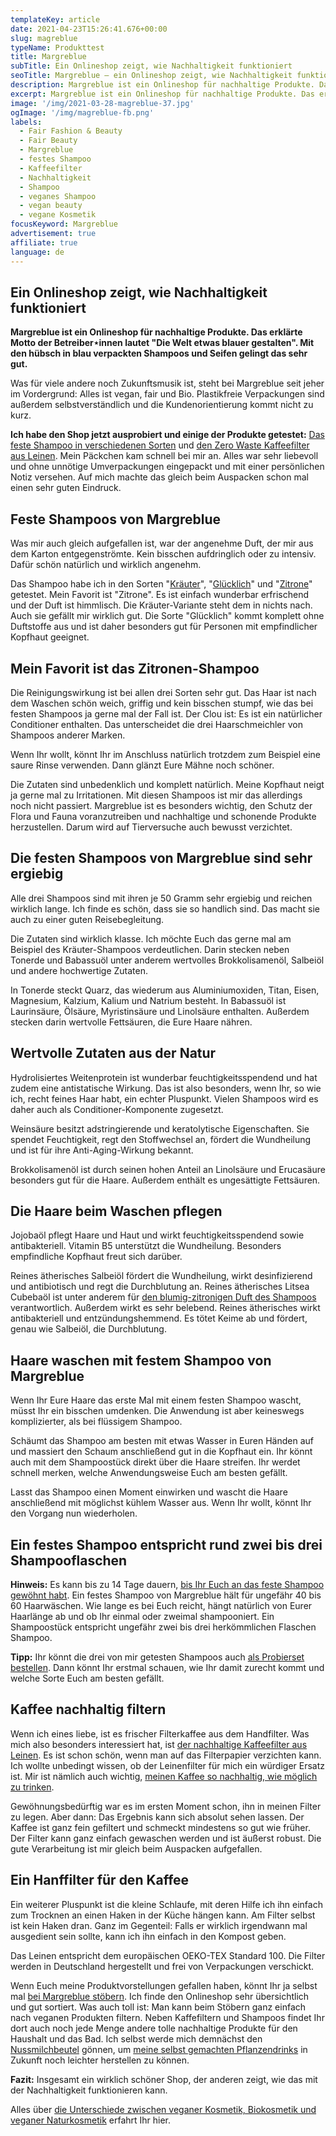 ```yaml
---
templateKey: article
date: 2021-04-23T15:26:41.676+00:00
slug: magreblue
typeName: Produkttest
title: Margreblue
subTitle: Ein Onlineshop zeigt, wie Nachhaltigkeit funktioniert
seoTitle: Margreblue – ein Onlineshop zeigt, wie Nachhaltigkeit funktioniert
description: Margreblue ist ein Onlineshop für nachhaltige Produkte. Das erklärte Motto der Betreiber⋆innen lautet "Die Welt etwas blauer gestalten".
excerpt: Margreblue ist ein Onlineshop für nachhaltige Produkte. Das erklärte Motto der Betreiber⋆innen lautet "Die Welt etwas blauer gestalten". Mit den hübsch in blau verpackten festen Shampoos und Seifen gelingt das sehr gut.
image: '/img/2021-03-28-magreblue-37.jpg'
ogImage: '/img/magreblue-fb.png'
labels:
  - Fair Fashion & Beauty
  - Fair Beauty
  - Margreblue
  - festes Shampoo
  - Kaffeefilter
  - Nachhaltigkeit
  - Shampoo
  - veganes Shampoo
  - vegan beauty
  - vegane Kosmetik
focusKeyword: Margreblue
advertisement: true
affiliate: true
language: de
---
```


## Ein Onlineshop zeigt, wie Nachhaltigkeit funktioniert

**Margreblue ist ein Onlineshop für nachhaltige Produkte. Das erklärte Motto der Betreiber⋆innen lautet "Die Welt etwas blauer gestalten". Mit den hübsch in blau verpackten Shampoos und Seifen gelingt das sehr gut.**

Was für viele andere noch Zukunftsmusik ist, steht bei Margreblue seit jeher im Vordergrund: Alles ist vegan, fair und Bio. Plastikfreie Verpackungen sind außerdem selbstverständlich und die Kundenorientierung kommt nicht zu kurz.

**Ich habe den Shop jetzt ausprobiert und einige der Produkte getestet:** [Das feste Shampoo in verschiedenen Sorten](https://t.adcell.com/p/click?promoId=169185&slotId=80259&param0=https%3A%2F%2Fmargreblue.de%2Ffestes-shampoo-schont-die-umwelt%2F) und [den Zero Waste Kaffeefilter aus Leinen](https://t.adcell.com/p/click?promoId=169185&slotId=80259&param0=https%3A%2F%2Fmargreblue.de%2Fshop%2Fkaffeefilter-aus-bio-leinen%2F). Mein Päckchen kam schnell bei mir an. Alles war sehr liebevoll und ohne unnötige Umverpackungen eingepackt und mit einer persönlichen Notiz versehen. Auf mich machte das gleich beim Auspacken schon mal einen sehr guten Eindruck.

## Feste Shampoos von Margreblue

Was mir auch gleich aufgefallen ist, war der angenehme Duft, der mir aus dem Karton entgegenströmte. Kein bisschen aufdringlich oder zu intensiv. Dafür schön natürlich und wirklich angenehm.

Das Shampoo habe ich in den Sorten "[Kräuter](https://margreblue.de/shop/kraeuter-shampoo/)", "[Glücklich](https://t.adcell.com/p/click?promoId=169185&slotId=80259&param0=https%3A%2F%2Fmargreblue.de%2Fshop%2Fduftlos-gluecklich-festes-shampoo%2F)" und "[Zitrone](https://t.adcell.com/p/click?promoId=169185&slotId=80259&param0=https%3A%2F%2Fmargreblue.de%2Fshop%2Fzitrone-festes-shampoo%2F)" getestet. Mein Favorit ist "Zitrone". Es ist einfach wunderbar erfrischend und der Duft ist himmlisch. Die Kräuter-Variante steht dem in nichts nach. Auch sie gefällt mir wirklich gut. Die Sorte "Glücklich" kommt komplett ohne Duftstoffe aus und ist daher besonders gut für Personen mit empfindlicher Kopfhaut geeignet.

## Mein Favorit ist das Zitronen-Shampoo

Die Reinigungswirkung ist bei allen drei Sorten sehr gut. Das Haar ist nach dem Waschen schön weich, griffig und kein bisschen stumpf, wie das bei festen Shampoos ja gerne mal der Fall ist. Der Clou ist: Es ist ein natürlicher Conditioner enthalten. Das unterscheidet die drei Haarschmeichler von Shampoos anderer Marken.

Wenn Ihr wollt, könnt Ihr im Anschluss natürlich trotzdem zum Beispiel eine saure Rinse verwenden. Dann glänzt Eure Mähne noch schöner.

Die Zutaten sind unbedenklich und komplett natürlich. Meine Kopfhaut neigt ja gerne mal zu Irritationen. Mit diesen Shampoos ist mir das allerdings noch nicht passiert. Margreblue ist es besonders wichtig, den Schutz der Flora und Fauna voranzutreiben und nachhaltige und schonende Produkte herzustellen. Darum wird auf Tierversuche auch bewusst verzichtet.

## Die festen Shampoos von Margreblue sind sehr ergiebig

Alle drei Shampoos sind mit ihren je 50 Gramm sehr ergiebig und reichen wirklich lange. Ich finde es schön, dass sie so handlich sind. Das macht sie auch zu einer guten Reisebegleitung.

<Gallery name="magreblue-1" />

Die Zutaten sind wirklich klasse. Ich möchte Euch das gerne mal am Beispiel des Kräuter-Shampoos verdeutlichen. Darin stecken neben Tonerde und Babassuöl unter anderem wertvolles Brokkolisamenöl, Salbeiöl und andere hochwertige Zutaten.

In Tonerde steckt Quarz, das wiederum aus Aluminiumoxiden, Titan, Eisen, Magnesium, Kalzium, Kalium und Natrium besteht. In Babassuöl ist Laurinsäure, Ölsäure, Myristinsäure und Linolsäure enthalten. Außerdem stecken darin wertvolle Fettsäuren, die Eure Haare nähren.

## Wertvolle Zutaten aus der Natur

Hydrolisiertes Weitenprotein ist wunderbar feuchtigkeitsspendend und hat zudem eine antistatische Wirkung. Das ist also besonders, wenn Ihr, so wie ich, recht feines Haar habt, ein echter Pluspunkt. Vielen Shampoos wird es daher auch als Conditioner-Komponente zugesetzt.

Weinsäure besitzt adstringierende und keratolytische Eigenschaften. Sie spendet Feuchtigkeit, regt den Stoffwechsel an, fördert die Wundheilung und ist für ihre Anti-Aging-Wirkung bekannt.

Brokkolisamenöl ist durch seinen hohen Anteil an Linolsäure und Erucasäure besonders gut für die Haare. Außerdem enthält es ungesättigte Fettsäuren.

## Die Haare beim Waschen pflegen

Jojobaöl pflegt Haare und Haut und wirkt feuchtigkeitsspendend sowie antibakteriell. Vitamin B5 unterstützt die Wundheilung. Besonders empfindliche Kopfhaut freut sich darüber.

Reines ätherisches Salbeiöl fördert die Wundheilung, wirkt desinfizierend und antibiotisch und regt die Durchblutung an. Reines ätherisches Litsea Cubebaöl ist unter anderem für [den blumig-zitronigen Duft des Shampoos](https://t.adcell.com/p/click?promoId=169185&slotId=80259&param0=https%3A%2F%2Fmargreblue.de%2Fshop%2Fzitrone-festes-shampoo%2F) verantwortlich. Außerdem wirkt es sehr belebend. Reines ätherisches wirkt antibakteriell und entzündungshemmend. Es tötet Keime ab und fördert, genau wie Salbeiöl, die Durchblutung.

## Haare waschen mit festem Shampoo von Margreblue

Wenn Ihr Eure Haare das erste Mal mit einem festen Shampoo wascht, müsst Ihr ein bisschen umdenken. Die Anwendung ist aber keineswegs komplizierter, als bei flüssigem Shampoo.

Schäumt das Shampoo am besten mit etwas Wasser in Euren Händen auf und massiert den Schaum anschließend gut in die Kopfhaut ein. Ihr könnt auch mit dem Shampoostück direkt über die Haare streifen. Ihr werdet schnell merken, welche Anwendungsweise Euch am besten gefällt.

Lasst das Shampoo einen Moment einwirken und wascht die Haare anschließend mit möglichst kühlem Wasser aus. Wenn Ihr wollt, könnt Ihr den Vorgang nun wiederholen.

## Ein festes Shampoo entspricht rund zwei bis drei Shampooflaschen

**Hinweis:** Es kann bis zu 14 Tage dauern, [bis Ihr Euch an das feste Shampoo gewöhnt habt](https://t.adcell.com/p/click?promoId=169185&slotId=80259&param0=https%3A%2F%2Fmargreblue.de%2Ffestes-shampoo-schont-die-umwelt%2F). Ein festes Shampoo von Margreblue hält für ungefähr 40 bis 60 Haarwäschen. Wie lange es bei Euch reicht, hängt natürlich von Eurer Haarlänge ab und ob Ihr einmal oder zweimal shampooniert. Ein Shampoostück entspricht ungefähr zwei bis drei herkömmlichen Flaschen Shampoo.

**Tipp:** Ihr könnt die drei von mir getesten Shampoos auch [als Probierset bestellen](https://t.adcell.com/p/click?promoId=169185&slotId=80259&param0=https%3A%2F%2Fmargreblue.de%2Fshop%2Fprobierset-festes-shampoo%2F). Dann könnt Ihr erstmal schauen, wie Ihr damit zurecht kommt und welche Sorte Euch am besten gefällt.

## Kaffee nachhaltig filtern

Wenn ich eines liebe, ist es frischer Filterkaffee aus dem Handfilter. Was mich also besonders interessiert hat, ist [der nachhaltige Kaffeefilter aus Leinen](https://t.adcell.com/p/click?promoId=169185&slotId=80259&param0=https%3A%2F%2Fmargreblue.de%2Fshop%2Fkaffeefilter-aus-bio-leinen%2F). Es ist schon schön, wenn man auf das Filterpapier verzichten kann. Ich wollte unbedingt wissen, ob der Leinenfilter für mich ein würdiger Ersatz ist. Mir ist nämlich auch wichtig, [meinen Kaffee so nachhaltig, wie möglich zu trinken](/2021/03/nachhaltig-kaffee-trinken/).

Gewöhnungsbedürftig war es im ersten Moment schon, ihn in meinen Filter zu legen. Aber dann: Das Ergebnis kann sich absolut sehen lassen. Der Kaffee ist ganz fein gefiltert und schmeckt mindestens so gut wie früher. Der Filter kann ganz einfach gewaschen werden und ist äußerst robust. Die gute Verarbeitung ist mir gleich beim Auspacken aufgefallen.

## Ein Hanffilter für den Kaffee

Ein weiterer Pluspunkt ist die kleine Schlaufe, mit deren Hilfe ich ihn einfach zum Trocknen an einen Haken in der Küche hängen kann. Am Filter selbst ist kein Haken dran. Ganz im Gegenteil: Falls er wirklich irgendwann mal ausgedient sein sollte, kann ich ihn einfach in den Kompost geben.

Das Leinen entspricht dem europäischen OEKO-TEX Standard 100. Die Filter werden in Deutschland hergestellt und frei von Verpackungen verschickt.

Wenn Euch meine Produktvorstellungen gefallen haben, könnt Ihr ja selbst mal [bei Margreblue stöbern](https://t.adcell.com/p/click?promoId=169185&slotId=80259&param0=https%3A%2F%2Fmargreblue.de%2Fshop%2F). Ich finde den Onlineshop sehr übersichtlich und gut sortiert. Was auch toll ist: Man kann beim Stöbern ganz einfach nach veganen Produkten filtern. Neben Kaffefiltern und Shampoos findet Ihr dort auch noch jede Menge andere tolle nachhaltige Produkte für den Haushalt und das Bad. Ich selbst werde mich demnächst den [Nussmilchbeutel](https://t.adcell.com/p/click?promoId=169185&slotId=80259&param0=https%3A%2F%2Fmargreblue.de%2Fshop%2Fnussmilchbeutel%2F) gönnen, um [meine selbst gemachten Pflanzendrinks](/2014/12/diy-sojamilch/) in Zukunft noch leichter herstellen zu können.

**Fazit:** Insgesamt ein wirklich schöner Shop, der anderen zeigt, wie das mit der Nachhaltigkeit funktionieren kann.

Alles über [die Unterschiede zwischen veganer Kosmetik, Biokosmetik und veganer Naturkosmetik](/2018/03/vegane-kosmetik-und-naturkosmetik/) erfahrt Ihr hier.

<Gallery name="magreblue-2" />
